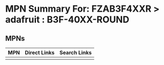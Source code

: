 



# MPN Summary For: FZAB3F4XXR > adafruit : B3F-40XX-ROUND

## MPNs
  

|MPN|Direct Links|Search Links|
| :--- | :--- | :--- |
||||
